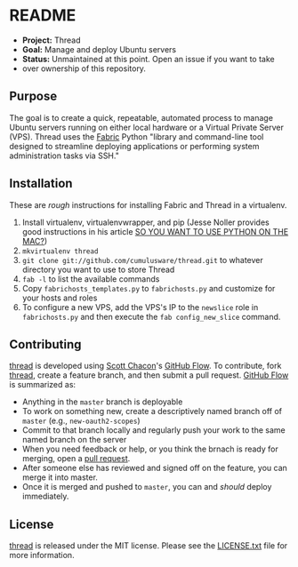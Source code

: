 # README #

- **Project:** Thread
- **Goal:** Manage and deploy Ubuntu servers
- **Status:** Unmaintained at this point. Open an issue if you want to take
- over ownership of this repository.


## Purpose ##

The goal is to create a quick, repeatable, automated process to manage Ubuntu
servers running on either local hardware or a Virtual Private Server (VPS).
Thread uses the [Fabric][] Python "library and command-line tool designed to
streamline deploying applications or performing system administration tasks via
SSH."

## Installation ##

These are *rough* instructions for installing Fabric and Thread in a virtualenv.

1. Install virtualenv, virtualenvwrapper, and pip (Jesse Noller provides good
   instructions in his article [SO YOU WANT TO USE PYTHON ON THE
   MAC?][noller-python])
2. `mkvirtualenv thread`
3. `git clone git://github.com/cumulusware/thread.git` to whatever directory
   you want to use to store Thread
4. `fab -l` to list the available commands
5. Copy `fabrichosts_templates.py` to `fabrichosts.py` and customize for your
   hosts and roles
6. To configure a new VPS, add the VPS's IP to the `newslice` role in
   `fabrichosts.py` and then execute the `fab config_new_slice` command.


## Contributing

[thread][] is developed using [Scott Chacon][]'s [GitHub Flow][]. To
contribute, fork [thread][], create a feature branch, and then submit
a pull request.  [GitHub Flow][] is summarized as:

- Anything in the `master` branch is deployable
- To work on something new, create a descriptively named branch off of
  `master` (e.g., `new-oauth2-scopes`)
- Commit to that branch locally and regularly push your work to the same
  named branch on the server
- When you need feedback or help, or you think the brnach is ready for
  merging, open a [pull request][].
- After someone else has reviewed and signed off on the feature, you can
  merge it into master.
- Once it is merged and pushed to `master`, you can and *should* deploy
  immediately.

## License

[thread][] is released under the MIT license. Please see the
[LICENSE.txt][] file for more information.

[fabric]: http://www.fabfile.org/
[github flow]: http://scottchacon.com/2011/08/31/github-flow.html
[LICENSE.txt]: https://github.com/cumulusware/thread/blob/master/LICENSE.txt
[noller-python]: http://jessenoller.com/2009/03/16/so-you-want-to-use-python-on-the-mac/
[pull request]: https://help.github.com/articles/using-pull-requests
[scott chacon]: http://scottchacon.com/about.html
[thread]: https://github.com/cumulusware/thread
